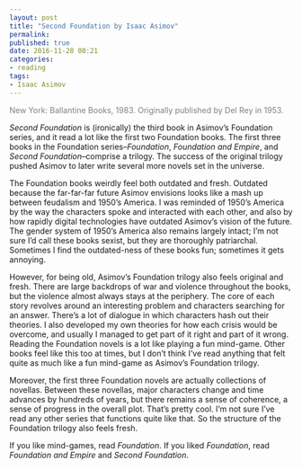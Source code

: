 ```yaml
---
layout: post
title: "Second Foundation by Isaac Asimov"
permalink:
published: true
date: 2016-11-28 00:21
categories:
- reading
tags:
- Isaac Asimov
---
```


<p style="color: gray;">New York: Ballantine Books, 1983. Originally published by Del Rey in 1953.</p>

*Second Foundation* is (ironically) the third book in Asimov’s Foundation series, and it read a lot like the first two Foundation books. The first three books in the Foundation series–*Foundation*, *Foundation and Empire*, and *Second Foundation*–comprise a trilogy. The success of the original trilogy pushed Asimov to later write several more novels set in the universe.

The Foundation books weirdly feel both outdated and fresh. Outdated because the far-far-far future Asimov envisions looks like a mash up between feudalism and 1950’s America. I was reminded of 1950’s America by the way the characters spoke and interacted with each other, and also by how rapidly digital technologies have outdated Asimov’s vision of the future. The gender system of 1950’s America also remains largely intact; I’m not sure I’d call these books sexist, but they are thoroughly patriarchal. Sometimes I find the outdated-ness of these books fun; sometimes it gets annoying.

However, for being old, Asimov’s Foundation trilogy also feels original and fresh. There are large backdrops of war and violence throughout the books, but the violence almost always stays at the periphery. The core of each story revolves around an interesting problem and characters searching for an answer. There’s a lot of dialogue in which characters hash out their theories. I also developed my own theories for how each crisis would be overcome, and usually I managed to get part of it right and part of it wrong. Reading the Foundation novels is a lot like playing a fun mind-game. Other books feel like this too at times, but I don’t think I’ve read anything that felt quite as much like a fun mind-game as Asimov’s Foundation trilogy.

Moreover, the first three Foundation novels are actually collections of novellas. Between these novellas, major characters change and time advances by hundreds of years, but there remains a sense of coherence, a sense of progress in the overall plot. That’s pretty cool. I’m not sure I’ve read any other series that functions quite like that. So the structure of the Foundation trilogy also feels fresh.

If you like mind-games, read *Foundation*. If you liked *Foundation*, read *Foundation and Empire* and *Second Foundation*.
